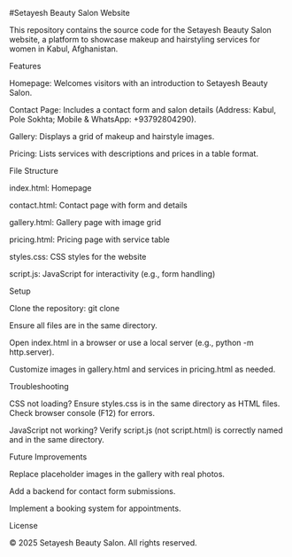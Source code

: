 #Setayesh Beauty Salon Website

This repository contains the source code for the Setayesh Beauty Salon website, a platform to showcase makeup and hairstyling services for women in Kabul, Afghanistan.

Features





Homepage: Welcomes visitors with an introduction to Setayesh Beauty Salon.



Contact Page: Includes a contact form and salon details (Address: Kabul, Pole Sokhta; Mobile & WhatsApp: +93792804290).



Gallery: Displays a grid of makeup and hairstyle images.



Pricing: Lists services with descriptions and prices in a table format.

File Structure





index.html: Homepage



contact.html: Contact page with form and details



gallery.html: Gallery page with image grid



pricing.html: Pricing page with service table



styles.css: CSS styles for the website



script.js: JavaScript for interactivity (e.g., form handling)

Setup





Clone the repository: git clone <repository-url>



Ensure all files are in the same directory.



Open index.html in a browser or use a local server (e.g., python -m http.server).



Customize images in gallery.html and services in pricing.html as needed.

Troubleshooting





CSS not loading? Ensure styles.css is in the same directory as HTML files. Check browser console (F12) for errors.



JavaScript not working? Verify script.js (not script.html) is correctly named and in the same directory.

Future Improvements





Replace placeholder images in the gallery with real photos.



Add a backend for contact form submissions.



Implement a booking system for appointments.

License

© 2025 Setayesh Beauty Salon. All rights reserved.
